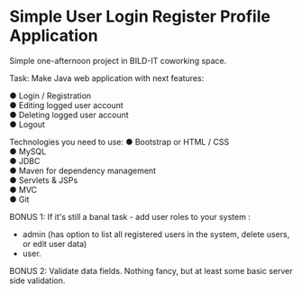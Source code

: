 # Simple User Login Register Profile Application

Simple one-afternoon project in BILD-IT coworking space. 

Task: 
Make Java web application with next features: 

●	Login / Registration<br>
●	Editing logged user account <br>
●	Deleting logged user account <br>
●	Logout


Technologies you need to use:
● Bootstrap or HTML / CSS<br>
● MySQL<br>
● JDBC<br>
● Maven for dependency management<br>
● Servlets & JSPs<br>
● MVC<br>
● Git<br>

BONUS 1:
If it's still a banal task - add user roles to your system :
- admin (has option to list all registered users in the system, delete users, or edit user data)
- user. 

BONUS 2:
Validate data fields. Nothing fancy, but at least some basic server side validation.